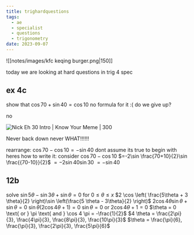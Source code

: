 ```yaml
---
title: trighardquestions
tags:
  - ae
  - specialist
  - questions
  - trigonometry
date: 2023-09-07
---
```

![[notes/images/kfc keqing burger.png|150]]

today we are looking at hard questions in trig 4 spec
## ex 4c
show that $\cos70 + \sin40 = \cos10$
no formula for it :(
do we give up?

no

![Nick Eh 30 Intro | Know Your Meme | 300](https://i.kym-cdn.com/entries/icons/facebook/000/045/591/nickeh30intro.jpg)

Never back down never WHAT!!!!!!

rearrange: $\cos 70 - \cos 10 = -\sin 40$
dont assume its true to begin with
heres how to write it:
consider $\cos 70 - \cos 10$
$=-2\sin \frac{70+10}{2}\sin \frac{{70-10}}{2}$
$=-2\sin 40 \sin 30$
$=-\sin 40$

## 12b
solve $\sin 5 \theta - \sin 3 \theta + \sin \theta = 0$ for $0 \leq \theta \leq x$
$2 \cos \left( \frac{5\theta + 3 \theta}{2} \right)\sin \left(\frac{5 \theta - 3\theta}{2} \right)$
$2\cos 4 \theta \sin \theta + \sin \theta =0$
$\sin \theta (2\cos 4 \theta + 1)=0$
$\sin \theta = 0 \text{ or } 2\cos 4 \theta + 1 = 0$
$\theta = 0 \text{ or } \pi \text{ and } \cos 4 \pi = -\frac{1}{2}$
$4 \theta = \frac{2\pi}{3}, \frac{4\pi}{3}, \frac{8\pi}{3}, \frac{10\pi}{3}$
$\theta = \frac{\pi}{6}, \frac{\pi}{3}, \frac{2\pi}{3}, \frac{5\pi}{6}$